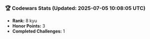 ### 🏆 Codewars Stats (Updated: 2025-07-05 10:08:05 UTC)

- **Rank:** 8 kyu
- **Honor Points:** 3
- **Completed Challenges:** 1
